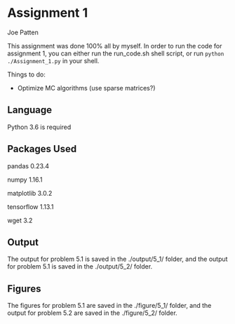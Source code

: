 # Assignment 1
Joe Patten

This assignment was done 100\% all by myself. In order to run the code for assignment 1, you can either run the run_code.sh shell script, or run `python ./Assignment_1.py` in your shell.

Things to do:
- Optimize MC algorithms (use sparse matrices?)

## Language
Python 3.6 is required

## Packages Used
pandas 0.23.4

numpy 1.16.1

matplotlib 3.0.2

tensorflow 1.13.1

wget 3.2


## Output
The output for problem 5.1 is saved in the ./output/5_1/ folder, and the output for problem 5.1 is saved in the ./output/5_2/ folder.

## Figures
The figures for problem 5.1 are saved in the ./figure/5_1/ folder, and the output for problem 5.2 are saved in the ./figure/5_2/ folder.
